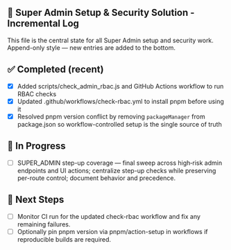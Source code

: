 ## 🚧 Super Admin Setup & Security Solution - Incremental Log

This file is the central state for all Super Admin setup and security work. Append-only style — new entries are added to the bottom.

## ✅ Completed (recent)
- [x] Added scripts/check_admin_rbac.js and GitHub Actions workflow to run RBAC checks
- [x] Updated .github/workflows/check-rbac.yml to install pnpm before using it
- [x] Resolved pnpm version conflict by removing `packageManager` from package.json so workflow-controlled setup is the single source of truth

## 🚧 In Progress
- [ ] SUPER_ADMIN step-up coverage — final sweep across high‑risk admin endpoints and UI actions; centralize step-up checks while preserving per-route control; document behavior and precedence.

## 🔧 Next Steps
- [ ] Monitor CI run for the updated check-rbac workflow and fix any remaining failures.
- [ ] Optionally pin pnpm version via pnpm/action-setup in workflows if reproducible builds are required.
